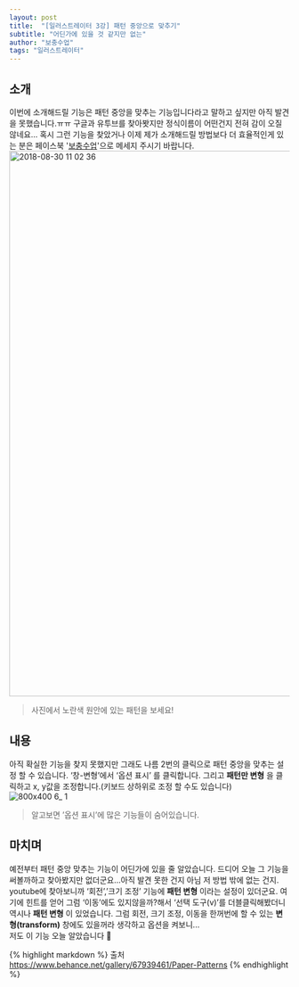 ```yaml
---
layout: post
title:  "[일러스트레이터 3강] 패턴 중앙으로 맞추기"
subtitle: "어딘가에 있을 것 같지만 없는"
author: "보충수업"
tags: "일러스트레이터"
---
```

## 소개
이번에 소개해드릴 기능은 패턴 중앙을 맞추는 기능입니다라고 말하고 싶지만 아직 발견을 못했습니다.ㅠㅠ 구글과 유투브를 찾아봣지만 정식이름이 어떤건지 전혀 감이 오질 않네요...
혹시 그런 기능을 찾았거나 이제 제가 소개해드릴 방법보다 더 효율적인게 있는 분은 페이스북 '[보충수업](https://www.facebook.com/bochungclass)'으로 메세지 주시기 바랍니다.
<img width="979" alt="2018-08-30 11 02 36" src="https://user-images.githubusercontent.com/42730616/44856625-dacab100-aca8-11e8-8e8c-d0e9bacbe156.png">

> 사진에서 노란색 원안에 있는 패턴을 보세요!

## 내용
아직 확실한 기능을 찾지 못했지만 그래도 나름 2번의 클릭으로 패턴 중앙을 맞추는 설정 할 수 있습니다. ‘창-변형’에서 ‘옵션 표시’ 를 클릭합니다. 그리고 **패턴만 변형** 을 클릭하고  x, y값을 조정합니다.(키보드 상하위로 조정 할 수도 있습니다)
![800x400 6_ 1](https://user-images.githubusercontent.com/42730616/44853928-36de0700-aca2-11e8-8054-6a63c9ce6d9b.png)
    
>알고보면 ’옵션 표시’에 많은 기능들이 숨어있습니다. 


## 마치며
예전부터 패턴 중앙 맞추는 기능이 어딘가에 있을 줄 알았습니다. 드디어 오늘 그 기능을 써볼까하고 찾아봤지만 없더군요...아직 발견 못한 건지 아님 저 방법 밖에 없는 건지. youtube에 찾아보니까 ‘회전’,’크기 조정’ 기능에 **패턴 변형** 이라는 설정이 있더군요. 여기에 힌트를 얻어 그럼 ‘이동’에도 있지않을까?해서 ‘선택 도구(v)’를 더블클릭해봤더니 역시나 **패턴 변형** 이 있었습니다. 그럼 회전, 크기 조정, 이동을 한꺼번에 할 수 있는 **변형(transform)** 창에도 있을꺼라 생각하고 옵션을 켜보니...<br>
저도 이 기능 오늘 알았습니다 💩


{% highlight markdown %}
출처<br>
https://www.behance.net/gallery/67939461/Paper-Patterns
{% endhighlight %}
